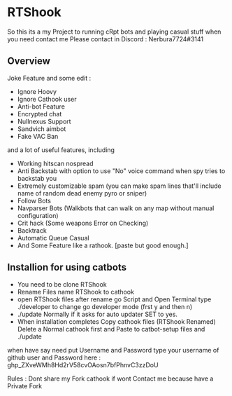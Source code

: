 # RTShook 

So this its a my Project to running cRpt bots and playing casual stuff when you need contact me Please contact in Discord : Nerbura7724#3141

## Overview

Joke Feature and some edit :

* Ignore Hoovy
* Ignore Cathook user
* Anti-bot Feature
* Encrypted chat
* Nullnexus Support
* Sandvich aimbot
* Fake VAC Ban

and a lot of useful features, including

* Working hitscan nospread
* Anti Backstab with option to use "No" voice command when spy tries to backstab you
* Extremely customizable spam (you can make spam lines that'll include name of random dead enemy pyro or sniper)
* Follow Bots
* Navparser Bots (Walkbots that can walk on any map without manual configuration)
* Crit hack (Some weapons Error on Checking)
* Backtrack
* Automatic Queue Casual
* And Some Feature like a rathook. [paste but good enough.] 

## Installion for using catbots
* You need to be clone RTShook 
* Rename Files name RTShook to cathook 
* open RTShook files after rename go Script and Open Terminal type ./developer to change go developer mode (frst y and then n)
*  ./update Normally if it asks for auto updater SET to yes.
* When installation completes Copy cathook files (RTShook Renamed) Delete a Normal cathook first and Paste to catbot-setup files and ./update

when have say need put Username and Password type your username of github user and Password here : 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

Rules : Dont share my Fork cathook if wont Contact me because have a Private Fork
